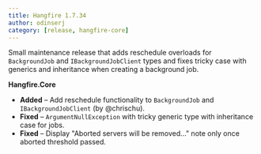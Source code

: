 ```yaml
---
title: Hangfire 1.7.34
author: odinserj
category: [release, hangfire-core]
---
```


Small maintenance release that adds reschedule overloads for `BackgroundJob` and `IBackgroundJobClient` types and fixes tricky case with generics and inheritance when creating a background job.

**Hangfire.Core**

* **Added** – Add reschedule functionality to `BackgroundJob` and `IBackgroundJobClient` (by @chrischu).
* **Fixed** – `ArgumentNullException` with tricky generic type with inheritance case for jobs.
* **Fixed** – Display "Aborted servers will be removed…" note only once aborted threshold passed.
